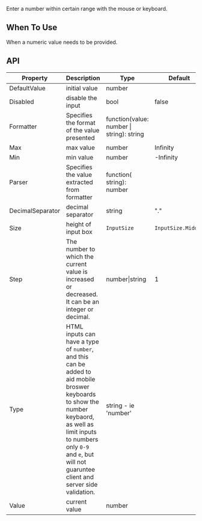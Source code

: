 ﻿Enter a number within certain range with the mouse or keyboard.

## When To Use

When a numeric value needs to be provided.

## API

| Property | Description | Type | Default |
| --- | --- | --- | --- |
| DefaultValue | initial value | number |  |
| Disabled | disable the input | bool | false |
| Formatter | Specifies the format of the value presented | function(value: number \| string): string |  |
| Max | max value | number | Infinity |
| Min | min value | number | -Infinity |
| Parser | Specifies the value extracted from formatter | function( string): number |  |
| DecimalSeparator | decimal separator | string | "." |
| Size | height of input box | `InputSize` | `InputSize.Middle` |
| Step | The number to which the current value is increased or decreased. It can be an integer or decimal. | number\|string | 1 |
| Type | HTML inputs can have a type of `number`, and this can be added to aid mobile broswer keyboards to show the number keybaord, as well as limit inputs to numbers only `0-9` and `e`, but will not guaruntee client and server side validation. | string - ie 'number' |  |
| Value | current value | number |  |

<!--
| AutoFocus | get focus when component mounted | bool | false |
| OnChange | The callback triggered when the value is changed. | function(value: number \| string) |  |
| OnPressEnter | The callback function that is triggered when Enter key is pressed. | function(e) |  |

## Methods

| Name    | Description  |
| ------- | ------------ |
| Blur()  | remove focus |
| Focus() | get focus    |
-->
